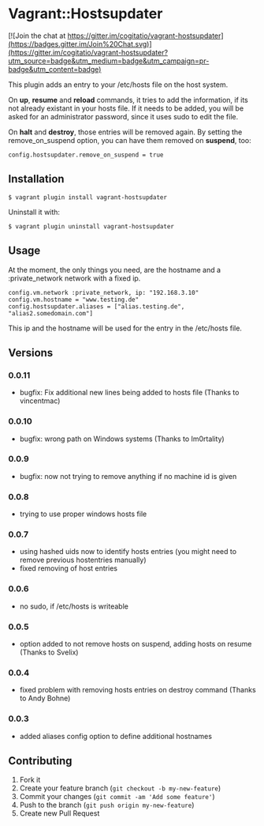 # Vagrant::Hostsupdater

[![Join the chat at https://gitter.im/cogitatio/vagrant-hostsupdater](https://badges.gitter.im/Join%20Chat.svg)](https://gitter.im/cogitatio/vagrant-hostsupdater?utm_source=badge&utm_medium=badge&utm_campaign=pr-badge&utm_content=badge)

This plugin adds an entry to your /etc/hosts file on the host system.

On **up**, **resume** and **reload** commands, it tries to add the information, if its not already existant in your hosts file. If it needs to be added, you will be asked for an administrator password, since it uses sudo to edit the file.

On **halt** and **destroy**, those entries will be removed again.
By setting the remove\_on\_suspend option, you can have them removed on **suspend**, too:

    config.hostsupdater.remove_on_suspend = true



## Installation

    $ vagrant plugin install vagrant-hostsupdater

Uninstall it with:

    $ vagrant plugin uninstall vagrant-hostsupdater

## Usage

At the moment, the only things you need, are the hostname and a :private_network network with a fixed ip.

    config.vm.network :private_network, ip: "192.168.3.10"
    config.vm.hostname = "www.testing.de"
    config.hostsupdater.aliases = ["alias.testing.de", "alias2.somedomain.com"]

This ip and the hostname will be used for the entry in the /etc/hosts file.

##  Versions

### 0.0.11
* bugfix: Fix additional new lines being added to hosts file (Thanks to vincentmac)

### 0.0.10
* bugfix: wrong path on Windows systems (Thanks to Im0rtality)

### 0.0.9
* bugfix: now not trying to remove anything if no machine id is given

### 0.0.8
* trying to use proper windows hosts file

### 0.0.7
* using hashed uids now to identify hosts entries (you might need to remove previous hostentries manually)
* fixed removing of host entries

### 0.0.6
* no sudo, if /etc/hosts is writeable

### 0.0.5
* option added to not remove hosts on suspend, adding hosts on resume (Thanks to Svelix)

### 0.0.4
* fixed problem with removing hosts entries on destroy command (Thanks to Andy Bohne)

### 0.0.3
* added aliases config option to define additional hostnames


## Contributing

1. Fork it
2. Create your feature branch (`git checkout -b my-new-feature`)
3. Commit your changes (`git commit -am 'Add some feature'`)
4. Push to the branch (`git push origin my-new-feature`)
5. Create new Pull Request
